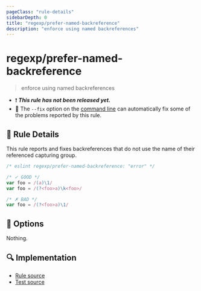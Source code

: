 ```yaml
---
pageClass: "rule-details"
sidebarDepth: 0
title: "regexp/prefer-named-backreference"
description: "enforce using named backreferences"
---
```

# regexp/prefer-named-backreference

> enforce using named backreferences

- :exclamation: <badge text="This rule has not been released yet." vertical="middle" type="error"> ***This rule has not been released yet.*** </badge>
- :wrench: The `--fix` option on the [command line](https://eslint.org/docs/user-guide/command-line-interface#fixing-problems) can automatically fix some of the problems reported by this rule.

## :book: Rule Details

This rule reports and fixes backreferences that do not use the name of their referenced capturing group.

<eslint-code-block fix>

```js
/* eslint regexp/prefer-named-backreference: "error" */

/* ✓ GOOD */
var foo = /(a)\1/
var foo = /(?<foo>a)\k<foo>/

/* ✗ BAD */
var foo = /(?<foo>a)\1/
```

</eslint-code-block>

## :wrench: Options

Nothing.

## :mag: Implementation

- [Rule source](https://github.com/ota-meshi/eslint-plugin-regexp/blob/master/lib/rules/prefer-named-backreference.ts)
- [Test source](https://github.com/ota-meshi/eslint-plugin-regexp/blob/master/tests/lib/rules/prefer-named-backreference.ts)
